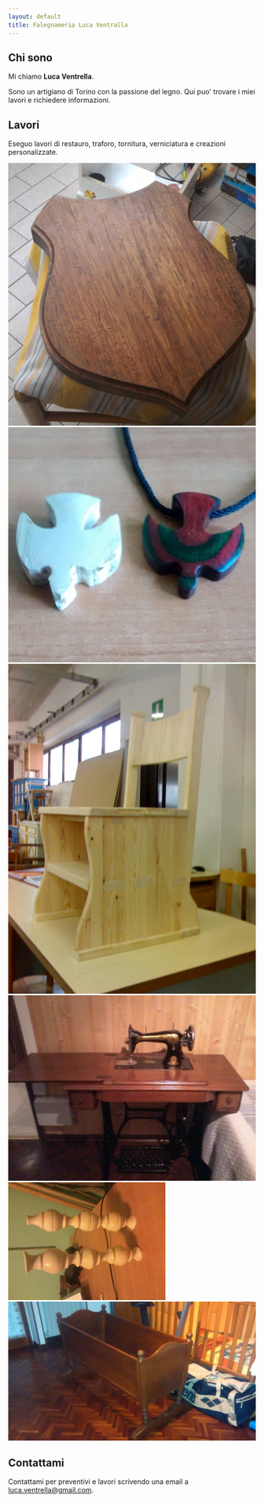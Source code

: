 ```yaml
---
layout: default
title: Falegnameria Luca Ventralla
---
```


## Chi sono

Mi chiamo **Luca Ventrella**.

Sono un artigiano di Torino con la passione del legno. Qui puo' trovare i miei lavori e richiedere informazioni.

## Lavori

Eseguo lavori di restauro, traforo, tornitura, verniciatura e creazioni personalizzate.


![scudo](/images/IMG-20160311-WA0007.jpg)
![rondine](/images/IMG_20150212_132314783.jpg)
![panca](/images/30-01-09_1159.jpg)
![macchina da cucire](/images/1387655334708.jpg)
![tornitura](/images/1387655340353.jpg)
![culla](/images/IMG_20140507_183226865.jpg)

## Contattami

Contattami per preventivi e lavori scrivendo una email a [luca.ventrella@gmail.com](mailto:luca.ventrella@gmail.com).
